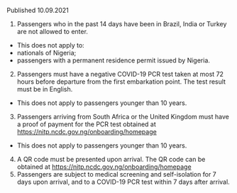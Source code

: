 Published 10.09.2021
1. Passengers who in the past 14 days have been in Brazil, India or Turkey are not allowed to enter.
- This does not apply to:
- nationals of Nigeria;
- passengers with a permanent residence permit issued by Nigeria.
2. Passengers must have a negative COVID-19 PCR test taken at most 72 hours before departure from the first embarkation point. The test result must be in English.
- This does not apply to passengers younger than 10 years.
3. Passengers arriving from South Africa or the United Kingdom must have a proof of payment for the PCR test obtained at <a href="https://nitp.ncdc.gov.ng/onboarding/homepage">https://nitp.ncdc.gov.ng/onboarding/homepage</a> 
- This does not apply to passengers younger than 10 years.
4. A QR code must be presented upon arrival. The QR code can be obtained at <a href="https://nitp.ncdc.gov.ng/onboarding/homepage">https://nitp.ncdc.gov.ng/onboarding/homepage</a> 
5. Passengers are subject to medical screening and self-isolation for 7 days upon arrival, and to a COVID-19 PCR test within 7 days after arrival.

